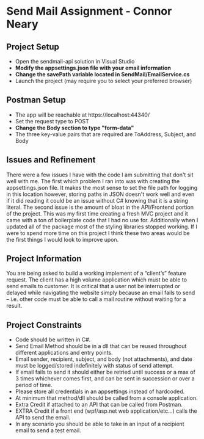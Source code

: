 # Send Mail Assignment - Connor Neary
## Project Setup
- Open the sendmail-api solution in Visual Studio
- **Modify the appsettings.json file with your email information**
- **Change the savePath variable located in SendMail/EmailService.cs**
- Launch the project (may require you to select your preferred browser)

## Postman Setup
- The app will be reachable at https://localhost:44340/
- Set the request type to POST
- **Change the Body section to type "form-data"**
- The three key-value pairs that are required are ToAddress, Subject, and Body

## Issues and Refinement
There were a few issues I have with the code I am submitting that don't sit well with me. The first which problem I ran into was with creating the appsettings.json file. It makes the most sense to set the file path for logging in this location however, storing paths in JSON doesn't work well and even if it did reading it could be an issue without C# knowing that it is a string literal. The second issue is the amount of bloat in the API/Frontend portion of the project. This was my first time creating a fresh MVC project and it came with a ton of boilerplate code that I had no use for. Additionally when I updated all of the package most of the styling libraries stopped working. If I were to spend more time on this project I think these two areas would be the first things I would look to improve upon.

## Project Information
You are being asked to build a working implement of a “client’s” feature request.
The client has a high volume application which must be able to send emails to customer.
It is critical that a user not be interrupted or delayed while navigating the website simply because an email fails to
send – i.e. other code must be able to call a mail routine without waiting for a result.

## Project Constraints
- Code should be written in C#.
- Send Email Method should be in a dll that can be reused throughout different applications and entry
points.
- Email sender, recipient, subject, and body (not attachments), and date must be logged/stored indefinitely
with status of send attempt.
- If email fails to send it should either be retried until success or a max of 3 times whichever comes first,
and can be sent in succession or over a period of time.
- Please store all credentials in an appsettings instead of hardcoded.
- At minimum that method/dll should be called from a console application.
- Extra Credit if attached to an API that can be called from Postman.
- EXTRA Credit if a front end (wpf/asp.net web application/etc...) calls the API to send the email.
- In any scenario you should be able to take in an input of a recipient email to send a test email.
